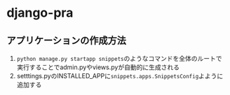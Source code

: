 # django-pra
## アプリケーションの作成方法
1. `python manage.py startapp snippets`のようなコマンドを全体のルートで実行することでadmin.pyやviews.pyが自動的に生成される
2. setttings.pyのINSTALLED_APPに`snippets.apps.SnippetsConfig`よように追加する
